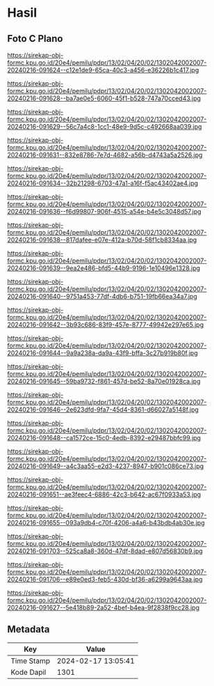 # Hasil

## Foto C Plano

https://sirekap-obj-formc.kpu.go.id/20e4/pemilu/pdpr/13/02/04/20/02/1302042002007-20240216-091624--c12e1de9-65ca-40c3-a456-e36226b1c417.jpg

https://sirekap-obj-formc.kpu.go.id/20e4/pemilu/pdpr/13/02/04/20/02/1302042002007-20240216-091628--ba7ae0e5-6060-45f1-b528-747a70cced43.jpg

https://sirekap-obj-formc.kpu.go.id/20e4/pemilu/pdpr/13/02/04/20/02/1302042002007-20240216-091629--56c7a4c8-1cc1-48e9-9d5c-c492668aa039.jpg

https://sirekap-obj-formc.kpu.go.id/20e4/pemilu/pdpr/13/02/04/20/02/1302042002007-20240216-091631--832e8786-7e7d-4682-a56b-d4743a5a2526.jpg

https://sirekap-obj-formc.kpu.go.id/20e4/pemilu/pdpr/13/02/04/20/02/1302042002007-20240216-091634--32b21298-6703-47a1-a16f-f5ac43402ae4.jpg

https://sirekap-obj-formc.kpu.go.id/20e4/pemilu/pdpr/13/02/04/20/02/1302042002007-20240216-091636--f6d99807-906f-4515-a54e-b4e5c3048d57.jpg

https://sirekap-obj-formc.kpu.go.id/20e4/pemilu/pdpr/13/02/04/20/02/1302042002007-20240216-091638--817dafee-e07e-412a-b70d-58f1cb8334aa.jpg

https://sirekap-obj-formc.kpu.go.id/20e4/pemilu/pdpr/13/02/04/20/02/1302042002007-20240216-091639--9ea2e486-bfd5-44b9-9196-1e10496e1328.jpg

https://sirekap-obj-formc.kpu.go.id/20e4/pemilu/pdpr/13/02/04/20/02/1302042002007-20240216-091640--9751a453-77df-4db6-b751-19fb66ea34a7.jpg

https://sirekap-obj-formc.kpu.go.id/20e4/pemilu/pdpr/13/02/04/20/02/1302042002007-20240216-091642--3b93c686-83f9-457e-8777-49942e297e65.jpg

https://sirekap-obj-formc.kpu.go.id/20e4/pemilu/pdpr/13/02/04/20/02/1302042002007-20240216-091644--9a9a238a-da9a-43f9-bffa-3c27b919b80f.jpg

https://sirekap-obj-formc.kpu.go.id/20e4/pemilu/pdpr/13/02/04/20/02/1302042002007-20240216-091645--59ba9732-f861-457d-be52-8a70e01928ca.jpg

https://sirekap-obj-formc.kpu.go.id/20e4/pemilu/pdpr/13/02/04/20/02/1302042002007-20240216-091646--2e623dfd-9fa7-45d4-8361-d66027a5148f.jpg

https://sirekap-obj-formc.kpu.go.id/20e4/pemilu/pdpr/13/02/04/20/02/1302042002007-20240216-091648--ca1572ce-15c0-4edb-8392-e29487bbfc99.jpg

https://sirekap-obj-formc.kpu.go.id/20e4/pemilu/pdpr/13/02/04/20/02/1302042002007-20240216-091649--a4c3aa55-e2d3-4237-8947-b901c086ce73.jpg

https://sirekap-obj-formc.kpu.go.id/20e4/pemilu/pdpr/13/02/04/20/02/1302042002007-20240216-091651--ae3feec4-6886-42c3-b642-ac67f0933a53.jpg

https://sirekap-obj-formc.kpu.go.id/20e4/pemilu/pdpr/13/02/04/20/02/1302042002007-20240216-091655--093a9db4-c70f-4206-a4a6-b43bdb4ab30e.jpg

https://sirekap-obj-formc.kpu.go.id/20e4/pemilu/pdpr/13/02/04/20/02/1302042002007-20240216-091703--525ca8a8-360d-47df-8dad-e807d56830b9.jpg

https://sirekap-obj-formc.kpu.go.id/20e4/pemilu/pdpr/13/02/04/20/02/1302042002007-20240216-091706--e89e0ed3-feb5-430d-bf36-a6299a9643aa.jpg

https://sirekap-obj-formc.kpu.go.id/20e4/pemilu/pdpr/13/02/04/20/02/1302042002007-20240216-091627--5e418b89-2a52-4bef-b4ea-9f2838f9cc28.jpg


## Metadata

| Key        | Value               |
| ---------- | ------------------- |
| Time Stamp | 2024-02-17 13:05:41 |
| Kode Dapil | 1301                |



